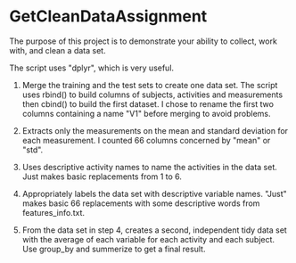 # GetCleanDataAssignment
The purpose of this project is to demonstrate your ability to collect, work with, and clean a data set.

The script uses "dplyr", which is very useful.

1. Merge the training and the test sets to create one data set.
  The script uses rbind() to build columns of subjects, activities and measurements
  then cbind() to build the first dataset.
  I chose to rename the first two columns containing a name "V1" before merging to avoid problems.
  
2. Extracts only the measurements on the mean and standard deviation for each measurement.
  I counted 66 columns concerned by "mean" or "std".
  
3. Uses descriptive activity names to name the activities in the data set.
  Just makes basic replacements from 1 to 6.
  
4. Appropriately labels the data set with descriptive variable names.
  "Just" makes basic 66 replacements with some descriptive words from features_info.txt.
  
5. From the data set in step 4, creates a second, independent tidy data set with the average of each variable for each activity and each subject.
  Use group_by and summerize to get a final result.

  